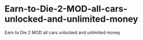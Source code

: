 # Earn-to-Die-2-MOD-all-cars-unlocked-and-unlimited-money
Earn to Die 2 MOD all cars unlocked and unlimited money
